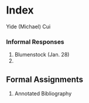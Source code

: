 # Index

Yide (Michael) Cui

### Informal Responses

1. Blumenstock (Jan. 28)
2. 

## Formal Assignments

1. Annotated Bibliography
